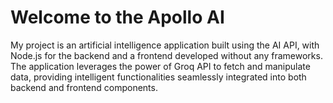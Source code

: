 # Welcome to the Apollo AI


My project is an artificial intelligence application built using the AI API, 
with Node.js for the backend and a frontend developed without any frameworks. 
The application leverages the power of Groq API to fetch and manipulate data, 
providing intelligent functionalities seamlessly integrated 
into both backend and frontend components.



